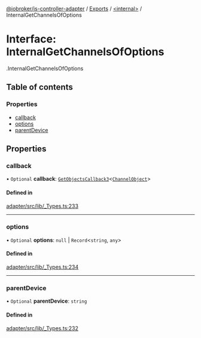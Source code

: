 [@iobroker/js-controller-adapter](../README.md) / [Exports](../modules.md) / [<internal\>](../modules/internal_.md) / InternalGetChannelsOfOptions

# Interface: InternalGetChannelsOfOptions

[<internal>](../modules/internal_.md).InternalGetChannelsOfOptions

## Table of contents

### Properties

- [callback](internal_.InternalGetChannelsOfOptions.md#callback)
- [options](internal_.InternalGetChannelsOfOptions.md#options)
- [parentDevice](internal_.InternalGetChannelsOfOptions.md#parentdevice)

## Properties

### callback

• `Optional` **callback**: [`GetObjectsCallback3`](../modules/internal_.md#getobjectscallback3)<[`ChannelObject`](internal_.ChannelObject.md)\>

#### Defined in

[adapter/src/lib/_Types.ts:233](https://github.com/ioBroker/ioBroker.js-controller/blob/020f881b/packages/adapter/src/lib/_Types.ts#L233)

___

### options

• `Optional` **options**: ``null`` \| `Record`<`string`, `any`\>

#### Defined in

[adapter/src/lib/_Types.ts:234](https://github.com/ioBroker/ioBroker.js-controller/blob/020f881b/packages/adapter/src/lib/_Types.ts#L234)

___

### parentDevice

• `Optional` **parentDevice**: `string`

#### Defined in

[adapter/src/lib/_Types.ts:232](https://github.com/ioBroker/ioBroker.js-controller/blob/020f881b/packages/adapter/src/lib/_Types.ts#L232)
